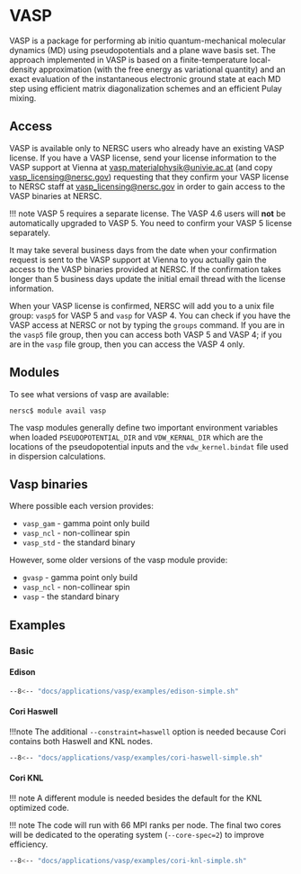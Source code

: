 # VASP

VASP is a package for performing ab initio quantum-mechanical
molecular dynamics (MD) using pseudopotentials and a plane wave basis
set. The approach implemented in VASP is based on a finite-temperature
local-density approximation (with the free energy as variational
quantity) and an exact evaluation of the instantaneous electronic
ground state at each MD step using efficient matrix diagonalization
schemes and an efficient Pulay mixing.

## Access

VASP is available only to NERSC users who already have an existing
VASP license.  If you have a VASP license, send your license
information to the VASP support at Vienna at
vasp.materialphysik@univie.ac.at (and copy vasp_licensing@nersc.gov)
requesting that they confirm your VASP license to NERSC staff at
vasp_licensing@nersc.gov in order to gain access to the VASP binaries
at NERSC.

!!! note
	VASP 5 requires a separate license. The VASP 4.6 users will
	**not** be automatically upgraded to VASP 5. You need to
	confirm your VASP 5 license separately.

It may take several business days from the date when your confirmation
request is sent to the VASP support at Vienna to you actually gain the
access to the VASP binaries provided at NERSC. If the confirmation
takes longer than 5 business days update the initial email thread with
the license information.

When your VASP license is confirmed, NERSC will add you to a unix file
group: `vasp5` for VASP 5 and `vasp` for VASP 4. You can check if you have
the VASP access at NERSC or not by typing the `groups` command. If you
are in the `vasp5` file group, then you can access both VASP 5 and VASP
4; if you are in the `vasp` file group, then you can access the VASP 4
only.

## Modules

To see what versions of vasp are available:
```shell
nersc$ module avail vasp
```

The vasp modules generally define two important environment variables
when loaded `PSEUDOPOTENTIAL_DIR` and `VDW_KERNAL_DIR` which are the
locations of the pseudopotential inputs and the `vdw_kernel.bindat`
file used in dispersion calculations.

## Vasp binaries

Where possible each version provides:

* `vasp_gam` - gamma point only build
* `vasp_ncl` - non-collinear spin
* `vasp_std` - the standard binary

However, some older versions of the vasp module provide:

* `gvasp` - gamma point only build
* `vasp_ncl` - non-collinear spin
* `vasp` - the standard binary

## Examples

### Basic

#### Edison

```bash
--8<-- "docs/applications/vasp/examples/edison-simple.sh"
```

#### Cori Haswell

!!!note
	The additional `--constraint=haswell` option is needed because
	Cori contains both Haswell and KNL nodes.

```bash
--8<-- "docs/applications/vasp/examples/cori-haswell-simple.sh"
```

#### Cori KNL

!!! note
	A different module is needed besides the default for the KNL
	optimized code.

!!! note
	The code will run with 66 MPI ranks per node. The final two cores
	will be dedicated to the operating system (`--core-spec=2`) to
	improve efficiency.

```bash
--8<-- "docs/applications/vasp/examples/cori-knl-simple.sh"
```
